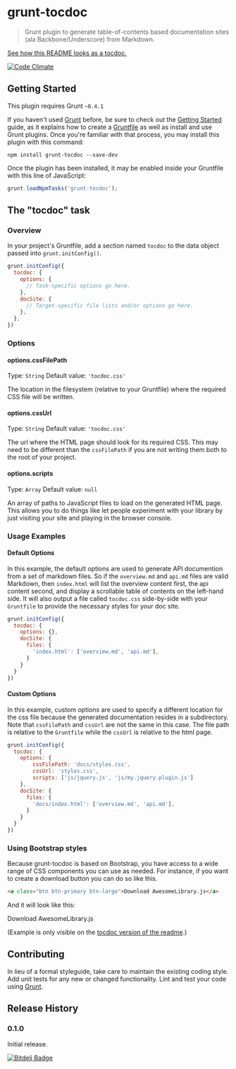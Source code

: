 # grunt-tocdoc

> Grunt plugin to generate table-of-contents based documentation sites (ala Backbone/Underscore) from Markdown.

[See how this README looks as a tocdoc.](http://joshuacc.github.io/grunt-tocdoc/)

[![Code Climate](https://codeclimate.com/github/joshuacc/grunt-tocdoc.png)](https://codeclimate.com/github/joshuacc/grunt-tocdoc)

## Getting Started
This plugin requires Grunt `~0.4.1`

If you haven't used [Grunt](http://gruntjs.com/) before, be sure to check out the [Getting Started](http://gruntjs.com/getting-started) guide, as it explains how to create a [Gruntfile](http://gruntjs.com/sample-gruntfile) as well as install and use Grunt plugins. Once you're familiar with that process, you may install this plugin with this command:

```shell
npm install grunt-tocdoc --save-dev
```

Once the plugin has been installed, it may be enabled inside your Gruntfile with this line of JavaScript:

```js
grunt.loadNpmTasks('grunt-tocdoc');
```

## The "tocdoc" task

### Overview
In your project's Gruntfile, add a section named `tocdoc` to the data object passed into `grunt.initConfig()`.

```js
grunt.initConfig({
  tocdoc: {
    options: {
      // Task-specific options go here.
    },
    docSite: {
      // Target-specific file lists and/or options go here.
    },
  },
})
```

### Options

#### options.cssFilePath
Type: `String`
Default value: `'tocdoc.css'`

The location in the filesystem (relative to your Gruntfile) where the required CSS file will be written.

#### options.cssUrl
Type: `String`
Default value: `'tocdoc.css'`

The url where the HTML page should look for its required CSS. This may need to be different than the `cssFilePath` if you are not writing them both to the root of your project.

#### options.scripts
Type: `Array`
Default value: `null`

An array of paths to JavaScript files to load on the generated HTML page. This allows you to do things like let people experiment with your library by just visiting your site and playing in the browser console.

### Usage Examples

#### Default Options
In this example, the default options are used to generate API documention from a set of markdown files. So if the `overview.md` and `api.md` files are valid Markdown, then `index.html` will list the overview content first, the api content second, and display a scrollable table of contents on the left-hand side. It will also output a file called `tocdoc.css` side-by-side with your `Gruntfile` to provide the necessary styles for your doc site.

```js
grunt.initConfig({
  tocdoc: {
    options: {},
    docSite: {
      files: {
        'index.html': ['overview.md', 'api.md'],
      }
    }
  }
})
```

#### Custom Options
In this example, custom options are used to specify a different location for the css file because the generated documentation resides in a subdirectory. Note that `cssFilePath` and `cssUrl` are not the same in this case. The file path is relative to the `Gruntfile` while the `cssUrl` is relative to the html page.

```js
grunt.initConfig({
  tocdoc: {
    options: {
        cssFilePath: 'docs/styles.css',
        cssUrl: 'styles.css',
        scripts: ['js/jquery.js', 'js/my.jquery.plugin.js']
    },
    docSite: {
      files: {
        'docs/index.html': ['overview.md', 'api.md'],
      }
    }
  }
})
```

### Using Bootstrap styles

Because grunt-tocdoc is based on Bootstrap, you have access to a wide range of CSS components you can use as needed. For instance, if you want to create a download button you can do so like this.

```html
<a class="btn btn-primary btn-large">Download AwesomeLibrary.js</a>
```

And it will look like this:

<a class="btn btn-primary btn-large">Download AwesomeLibrary.js</a>

(Example is only visible on the [tocdoc version of the readme](http://joshuacc.github.io/grunt-tocdoc/#using-bootstrap-styles).)

## Contributing
In lieu of a formal styleguide, take care to maintain the existing coding style. Add unit tests for any new or changed functionality. Lint and test your code using [Grunt](http://gruntjs.com/).

## Release History

### 0.1.0

Initial release.

[![Bitdeli Badge](https://d2weczhvl823v0.cloudfront.net/joshuacc/grunt-tocdoc/trend.png)](https://bitdeli.com/free "Bitdeli Badge")
